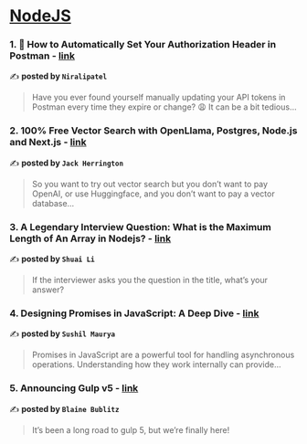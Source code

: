 
<h1><a href=https://medium.com/tag/nodejs/recommended target="_blank" rel="noopener noreferrer">NodeJS</a></h1>
<h3>1. 🌟 How to Automatically Set Your Authorization Header in Postman - <a href="https://medium.com/javascript-in-plain-english/how-to-automatically-set-your-authorization-header-in-postman-617395eb9708" target="_blank" rel="noopener noreferrer">link</a></h3>

✍️ **posted by `Niralipatel`**

<blockquote>Have you ever found yourself manually updating your API tokens in Postman every time they expire or change? 😩 It can be a bit tedious…</blockquote>

<h3>2. 100% Free Vector Search with OpenLlama, Postgres, Node.js and Next.js - <a href="https://medium.com/javascript-in-plain-english/100-free-vector-search-with-openllama-postgres-nodejs-and-nextjs-e496856766f7" target="_blank" rel="noopener noreferrer">link</a></h3>

✍️ **posted by `Jack Herrington`**

<blockquote>So you want to try out vector search but you don’t want to pay OpenAI, or use Huggingface, and you don’t want to pay a vector database…</blockquote>

<h3>3. A Legendary Interview Question: What is the Maximum Length of An Array in Nodejs? - <a href="https://medium.com/frontend-canteen/a-legendary-interview-question-what-is-the-maximum-length-of-an-array-in-nodejs-f7299a485f84" target="_blank" rel="noopener noreferrer">link</a></h3>

✍️ **posted by `Shuai Li`**

<blockquote>If the interviewer asks you the question in the title, what’s your answer?</blockquote>

<h3>4. Designing Promises in JavaScript: A Deep Dive - <a href="https://medium.com/@sushilm2011/designing-promises-in-javascript-a-deep-dive-d7b1e82d8d47" target="_blank" rel="noopener noreferrer">link</a></h3>

✍️ **posted by `Sushil Maurya`**

<blockquote>Promises in JavaScript are a powerful tool for handling asynchronous operations. Understanding how they work internally can provide…</blockquote>

<h3>5. Announcing Gulp v5 - <a href="https://medium.com/gulpjs/announcing-gulp-v5-c67d077dbdb7" target="_blank" rel="noopener noreferrer">link</a></h3>

✍️ **posted by `Blaine Bublitz`**

<blockquote>It’s been a long road to gulp 5, but we’re finally here!</blockquote>

